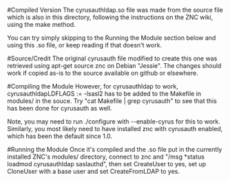 #Compiled Version
The cyrusauthldap.so file was made from the source file which is also in this 
directory, following the instructions on the ZNC wiki, using the make method.

You can try simply skipping to the Running the Module section below and using
this .so file, or keep reading if that doesn't work.

#Source/Credit
The original cyrusauth file modified to create this one was retrieved using
apt-get source znc on Debian "Jessie". The changes should work if copied as-is
to the source available on github or elsewhere.

#Compiling the Module
However, for cyrusauthldap to work, cyrusauthldapLDFLAGS := -lsasl2 has to be
added to the Makefile in modules/ in the souce. Try "cat Makefile | grep
cyrusauth" to see that this has been done for cyrusauth as well.

Note, you may need to run ./configure with --enable-cyrus for this to work.
Similarly, you most likely need to have installed znc with cyrusauth enabled,
which has been the default since 1.0.

#Running the Module
Once it's compiled and the .so file put in the currently installed ZNC's
modules/ directory, connect to znc and "/msg *status loadmod cyrusauthldap
saslauthd", then set CreateUser to yes, set up CloneUser with a base user and
set CreateFromLDAP to yes.
